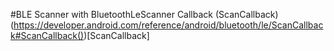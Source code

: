 #BLE Scanner with BluetoothLeScanner Callback (ScanCallback)
(https://developer.android.com/reference/android/bluetooth/le/ScanCallback#ScanCallback())[ScanCallback]
